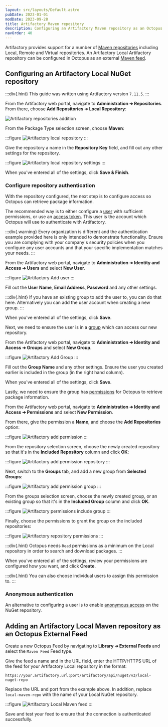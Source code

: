 ```yaml
---
layout: src/layouts/Default.astro
pubDate: 2023-01-01
modDate: 2023-09-28
title: Artifactory Maven repository
description: Configuring an Artifactory Maven repository as an Octopus feed.
navOrder: 40
---
```

Artifactory provides support for a number of [Maven repositories](https://jfrog.com/help/r/jfrog-artifactory-documentation/maven-repository) including Local, Remote and Virtual repositories. An Artifactory Local Artifactory repository can be configured in Octopus as an external [Maven feed](/docs/packaging-applications/package-repositories/maven-feeds).

## Configuring an Artifactory Local NuGet repository

:::div{.hint}
This guide was written using Artifactory version `7.11.5`.
:::

From the Artifactory web portal, navigate to **Administration ➜ Repositories**. From there, choose **Add Repositories ➜ Local Repository**:

 ![Artifactory repositories addition](/docs/img/packaging-applications/package-repositories/guides/maven-repositories/images/artifactory-local-maven-repo-add.png)

From the Package Type selection screen, choose **Maven**:

:::figure
![Artifactory local repository](/docs/img/packaging-applications/package-repositories/guides/maven-repositories/images/artifactory-select-maven-repository.png)
:::

Give the repository a name in the **Repository Key** field, and fill out any other settings for the repository.

:::figure
![Artifactory local repository settings](/docs/img/packaging-applications/package-repositories/guides/maven-repositories/images/artifactory-local-maven-repo-configure.png)
:::

When you've entered all of the settings, click **Save & Finish**.

### Configure repository authentication

With the repository configured, the next step is to configure access so Octopus can retrieve package information.

The recommended way is to either configure a [user](https://jfrog.com/help/r/jfrog-platform-administration-documentation/manage-users) with sufficient permissions, or use an [access token](https://jfrog.com/help/r/jfrog-platform-administration-documentation/access-tokens). This user is the account which Octopus will use to authenticate with Artifactory.

:::div{.warning}
Every organization is different and the authentication example provided here is only intended to demonstrate functionality. Ensure you are complying with your company's security policies when you configure any user accounts and that your specific implementation matches your needs.
:::

From the Artifactory web portal, navigate to **Administration ➜ Identity and Access ➜ Users** and select **New User**.

:::figure
![Artifactory Add user](/docs/img/packaging-applications/package-repositories/guides/nuget-repositories/images/artifactory-local-nuget-add-user.png)
:::

Fill out the **User Name**, **Email Address**, **Password** and any other settings.

:::div{.hint}
If you have an existing group to add the user to, you can do that here. Alternatively you can add the user account when creating a new group.
:::

When you've entered all of the settings, click **Save**.

Next, we need to ensure the user is in a [group](https://jfrog.com/help/r/jfrog-platform-administration-documentation/manage-groups) which can access our new repository.

From the Artifactory web portal, navigate to **Administration ➜ Identity and Access ➜ Groups** and select **New Group**.

:::figure
![Artifactory Add Group](/docs/img/packaging-applications/package-repositories/guides/nuget-repositories/images/artifactory-local-nuget-add-group.png)
:::

Fill out the **Group Name** and any other settings. Ensure the user you created earlier is included in the group (in the right hand column).

When you've entered all of the settings, click **Save**.

Lastly, we need to ensure the group has [permissions](https://jfrog.com/help/r/jfrog-platform-administration-documentation/permissions) for Octopus to retrieve package information.

From the Artifactory web portal, navigate to **Administration ➜ Identity and Access ➜ Permissions** and select **New Permission**.

From there, give the permission a **Name**, and choose the **Add Repositories** option:

:::figure
![Artifactory add permission](/docs/img/packaging-applications/package-repositories/guides/nuget-repositories/images/artifactory-local-nuget-add-permission.png)
:::

From the repository selection screen, choose the newly created repository so that it's in the **Included Repository** column and click **OK**:

:::figure
![Artifactory add permission repository](/docs/img/packaging-applications/package-repositories/guides/nuget-repositories/images/artifactory-local-nuget-add-permission-repo.png)
:::

Next, switch to the **Groups** tab, and add a new group from **Selected Groups**:

:::figure
![Artifactory add permission group](/docs/img/packaging-applications/package-repositories/guides/nuget-repositories/images/artifactory-local-nuget-add-permission-add-group.png)
:::

From the groups selection screen, choose the newly created group, or an existing group so that it's in the **Included Group** column and click **OK**.

:::figure
![Artifactory permissions include group](/docs/img/packaging-applications/package-repositories/guides/nuget-repositories/images/artifactory-local-nuget-add-permission-include-group.png)
:::

Finally, choose the permissions to grant the group on the included repositories:

:::figure
![Artifactory repository permissions](/docs/img/packaging-applications/package-repositories/guides/nuget-repositories/images/artifactory-local-nuget-add-permission-repo-permissions.png)
:::

:::div{.hint}
Octopus needs `Read` permissions as a minimum on the Local repository in order to search and download packages.
:::

When you've entered all of the settings, review your permissions are configured how you want, and click **Create**.

:::div{.hint}
You can also choose individual users to assign this permission to.
:::

### Anonymous authentication

An alternative to configuring a user is to enable [anonymous access](https://jfrog.com/help/r/jfrog-artifactory-documentation/anonymous-access-to-nuget-repositories) on the NuGet repository.

## Adding an Artifactory Local Maven repository as an Octopus External Feed

Create a new Octopus Feed by navigating to **Library ➜ External Feeds** and select the `Maven Feed` Feed type. 

Give the feed a name and in the URL field, enter the HTTP/HTTPS URL of the feed for your Artifactory Local repository in the format:

`https://your.artifactory.url:port/artifactory/api/nuget/v3/local-nuget-repo`

Replace the URL and port from the example above. In addition, replace `local-maven-repo` with the name of your Local NuGet repository.

:::figure
![Artifactory Local Maven feed](/docs/img/packaging-applications/package-repositories/guides/maven-repositories/images/artifactory-external-feed.png)
:::

Save and test your feed to ensure that the connection is authenticated successfully.
